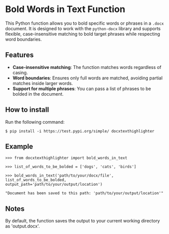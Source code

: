 # Bold Words in Text Function

This Python function allows you to bold specific words or phrases in a `.docx` document. It is designed to work with the `python-docx` library and supports flexible, case-insensitive matching to bold target phrases while respecting word boundaries.

## Features
- **Case-insensitive matching**: The function matches words regardless of casing.
- **Word boundaries**: Ensures only full words are matched, avoiding partial matches inside larger words.
- **Support for multiple phrases**: You can pass a list of phrases to be bolded in the document.


## How to install

Run the following command:

```$ pip install -i https://test.pypi.org/simple/ docxtexthighlighter```


## Example


```
>>> from docxtexthighlighter import bold_words_in_text

>>> list_of_words_to_be_bolded = ['dogs', 'cats', 'birds']

>>> bold_words_in_text('path/to/your/docx/file', list_of_words_to_be_bolded, output_path='path/to/your/output/location')

"Document has been saved to this path: 'path/to/your/output/location'"

```

## Notes

By default, the function saves the output to your current working directory as 'output.docx'.